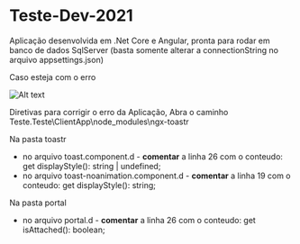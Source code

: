 # Teste-Dev-2021

Aplicação desenvolvida em .Net Core e Angular, pronta para rodar em banco de dados SqlServer (basta somente alterar a connectionString no arquivo appsettings.json)

Caso esteja com o erro

![Alt text](https://i.stack.imgur.com/gNMR2.png)

Diretivas para corrigir o erro da Aplicação, Abra o caminho Teste.Teste\ClientApp\node_modules\ngx-toastr

Na pasta toastr
  - no arquivo toast.component.d - <strong>comentar</strong> a linha 26 com o conteudo: get displayStyle(): string | undefined;
  - no arquivo toast-noanimation.component.d - <strong>comentar</strong> a linha 19 com o conteudo: get displayStyle(): string;

Na pasta portal
  - no arquivo portal.d - <strong>comentar</strong> a linha 26 com o conteudo: get isAttached(): boolean;
